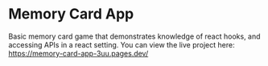 # Memory Card App

Basic memory card game that demonstrates knowledge of react hooks, and accessing APIs in a react setting. You can view the live project here: https://memory-card-app-3uu.pages.dev/
